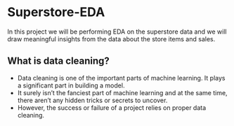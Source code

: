 # Superstore-EDA
In this project we will be performing EDA on the superstore data and we will draw meaningful insights from the data about the store items and sales. 

## What is data cleaning? 

- Data cleaning is one of the important parts of machine learning. It 
plays a significant part in building a model. 
-  It surely isn’t the fanciest part of machine learning and at the same 
time, there aren’t any hidden tricks or secrets to uncover.
- However, the success or failure of a project relies on proper data 
cleaning. 
